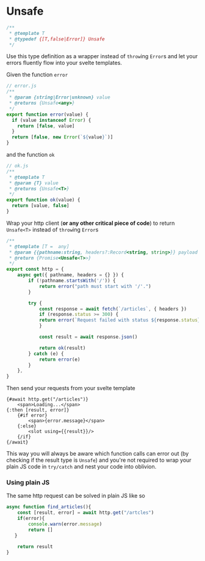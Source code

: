 # Unsafe
```js
/**
 * @template T
 * @typedef {[T,false|Error]} Unsafe
 */
```

Use this type definition as a wrapper instead of `throw`ing `Error`s and let your errors fluently flow into your svelte templates.

Given the function `error`

```js
// error.js
/**
 * @param {string|Error|unknown} value
 * @returns {Unsafe<any>}
 */
export function error(value) {
  if (value instanceof Error) {
    return [false, value]
  }
  return [false, new Error(`${value}`)]
}
```
and the function `ok`
```js
// ok.js
/**
 * @template T
 * @param {T} value
 * @returns {Unsafe<T>}
 */
export function ok(value) {
  return [value, false]
}
```

Wrap your http client (**or any other critical piece of code**) to return `Unsafe<T>` instead of `throw`ing `Error`s
```js
/**
 * @template [T =  any]
 * @param {{pathname:string, headers?:Record<string, string>}} payload
 * @return {Promise<Unsafe<T>>}
 */
export const http = {
    async get({ pathname, headers = {} }) {
        if (!pathname.startsWith('/')) {
            return error("path must start with '/'.")
        }

        try {
            const response = await fetch(`/articles`, { headers })
            if (response.status >= 300) {
            return error(`Request failed with status ${response.status}.`)
            }

            const result = await response.json()

            return ok(result)
        } catch (e) {
            return error(e)
        }
    },
}
```

Then send your requests from your svelte template

```svelte
{#await http.get("/articles")}
    <span>Loading...</span>
{:then [result, error]}
    {#if error}
        <span>{error.message}</span>
    {:else}
        <slot using={{result}}/>
    {/if}
{/await}
```

This way you will always be aware which function calls can error out (by checking if the result type is `Unsafe`) and you're not required to wrap your plain JS code in `try/catch` and nest your code into oblivion.

### Using plain JS

The same http request can be solved in plain JS like so
```js
async function find_articles(){
    const [result, error] = await http.get("/artcles")
    if(error){
        console.warn(error.message)
        return []
   }

    return result
}
```
